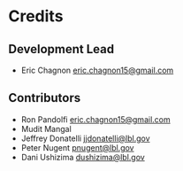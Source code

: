 # Credits

## Development Lead

* Eric Chagnon <eric.chagnon15@gmail.com>

## Contributors

* Ron Pandolfi <eric.chagnon15@gmail.com>
* Mudit Mangal
* Jeffrey Donatelli <jjdonatelli@lbl.gov>
* Peter Nugent <pnugent@lbl.gov>
* Dani Ushizima <dushizima@lbl.gov>
